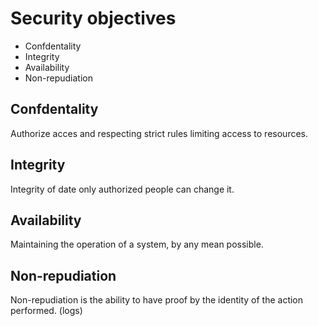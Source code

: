 # Security objectives
- Confdentality
- Integrity
- Availability
- Non-repudiation

## Confdentality
Authorize acces and respecting strict
rules limiting access to resources.

## Integrity
Integrity of date only authorized people can change it.

## Availability
Maintaining the operation of a system, by any mean possible.

## Non-repudiation
Non-repudiation is the ability to have proof
by the identity of the action performed. (logs)
